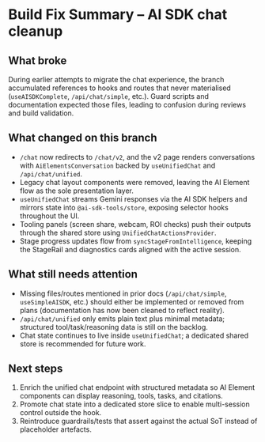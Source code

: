 # Build Fix Summary – AI SDK chat cleanup

## What broke
During earlier attempts to migrate the chat experience, the branch accumulated references to hooks and routes that never materialised (`useAISDKComplete`, `/api/chat/simple`, etc.). Guard scripts and documentation expected those files, leading to confusion during reviews and build validation.

## What changed on this branch
- `/chat` now redirects to `/chat/v2`, and the v2 page renders conversations with `AiElementsConversation` backed by `useUnifiedChat` and `/api/chat/unified`.
- Legacy chat layout components were removed, leaving the AI Element flow as the sole presentation layer.
- `useUnifiedChat` streams Gemini responses via the AI SDK helpers and mirrors state into `@ai-sdk-tools/store`, exposing selector hooks throughout the UI.
- Tooling panels (screen share, webcam, ROI checks) push their outputs through the shared store using `UnifiedChatActionsProvider`.
- Stage progress updates flow from `syncStageFromIntelligence`, keeping the StageRail and diagnostics cards aligned with the active session.

## What still needs attention
- Missing files/routes mentioned in prior docs (`/api/chat/simple`, `useSimpleAISDK`, etc.) should either be implemented or removed from plans (documentation has now been cleaned to reflect reality).
- `/api/chat/unified` only emits plain text plus minimal metadata; structured tool/task/reasoning data is still on the backlog.
- Chat state continues to live inside `useUnifiedChat`; a dedicated shared store is recommended for future work.

## Next steps
1. Enrich the unified chat endpoint with structured metadata so AI Element components can display reasoning, tools, tasks, and citations.
2. Promote chat state into a dedicated store slice to enable multi-session control outside the hook.
3. Reintroduce guardrails/tests that assert against the actual SoT instead of placeholder artefacts.
